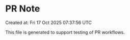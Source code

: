 # PR Note

Created at: Fri 17 Oct 2025 07:37:56 UTC

This file is generated to support testing of PR workflows.
